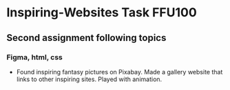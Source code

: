 # Inspiring-Websites Task FFU100

## Second assignment following topics

### Figma, html, css

* Found inspiring fantasy pictures on Pixabay.
  Made a gallery website that links to other inspiring sites.
  Played with animation. 
